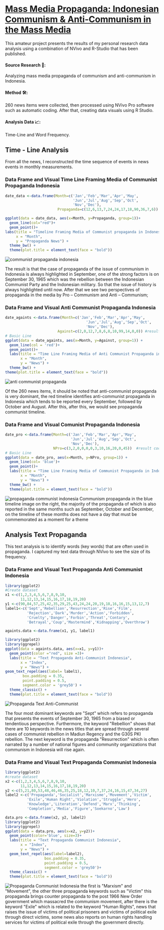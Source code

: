 # [Mass Media Propaganda: Indonesian Communism & Anti-Communism in the Mass Media](https://hrcak.srce.hr/en/file/469510)

This amateur project presents the results of my personal research data analysis using a combination of NVivo and R-Studio that has been published.

#### Source Research 🔎:
Analyzing mass media propaganda of communism and anti-communism in Indonesia.

#### Method 🛠️:
260 news items were collected, then processed using NVivo Pro software such as automatic coding. After that, creating data visuals using R Studio.

#### Analysis Data 📈:
Time-Line and Word Frequency.

## Time - Line Analysis
From all the news, I reconstructed the time sequence of events in news events in monthly measurements.

### Data Frame and Visual Time Line Framing Media of Communist Propaganda Indonesia
```r
date_data <-data.frame(Month=c('Jan','Feb','Mar','Apr','May',
                               'Jun','Jul','Aug','Sep','Oct',
                               'Nov','Dec'),
                        Propaganda=c(12,6,13,7,24,24,17,18,90,36,7,6)) #result coding in NVivo Pro

ggplot(data = date_data, aes(x=Month, y=Propaganda, group=1))+
  geom_line(col="red")+
  geom_point()+
labs(title = "Timeline Framing Media of Communist propaganda in Indonesia",
     x = "Month",
     y = "Propaganda News") +
  theme_bw() +
  theme(plot.title = element_text(face = "bold")) 

```
![communist propaganda indonesia](timelinecommunistpropaganda.png)

The result is that the case of propaganda of the issue of communism in Indonesia is always highlighted in September, one of the strong factors is on September 30, 1965 which was the rebellion between the Indonesian Communist Party and the Indonesian military. So that the issue of history is always highlighted until now. 
After that we see two perspectives of propaganda in the media by Pro – Communism and Anti – Communism;

### Data Frame and Visual Anti Communist Propaganda Indonesia

```r
date_againts <-data.frame(Month=c('Jan','Feb','Mar','Apr','May',
                                     'Jun','Jul','Aug','Sep','Oct',
                                     'Nov','Dec'),
                        Against=c(2,0,12,7,8,6,8,10,99,14,0,0)) #result coding in NVivo Pro
# Basic Line
ggplot(data = date_againts, aes(x=Month, y=Against, group=1)) +
  geom_line(col = 'red')+
  geom_point()+
  labs(title = "Time Line Framing Media of Anti Communist Propaganda in Indonesia",
       x = "Month",
       y = "News") +
  theme_bw() +
theme(plot.title = element_text(face = "bold")) 

```
![anti communist propaganda](anticommunist.png)

Of the 260 news items, it should be noted that anti-communist propaganda is very dominant, the red timeline identifies anti-communist propaganda in Indonesia which tends to be reported every September, followed by October and August. After this, after this, we would see propaganda communist timeline.

### Data Frame and Visual Comunist Propaganda Indonesia

```r
date_pro <-data.frame(Month=c('Jan','Feb','Mar','Apr','May',
                              'Jun','Jul','Aug','Sep','Oct',
                              'Nov','Dec'),
                      NPro=c(3,2,0,0,0,0,3,10,16,20,0,45))  #result coding in NVivo Pro
# Basic Line
ggplot(data = date_pro, aes(x=Month, y=NPro, group=1)) +
  geom_line(col= 'blue')+
  geom_point()+
  labs(title = "Time Line Framing Media of Communist Propaganda in Indonesia",
       x = "Month",
       y = "News") +
  theme_bw() +
  theme(plot.title = element_text(face = "bold"))  

```
![propaganda communist indonesia](communistpropaganda.png)
Communism propaganda in the blue timeline image on the right, the majority of the propaganda of which is also reported in the same months such as September, October and December, on the timeline of these months does not have a day that must be commemorated as a moment for a theme

## Analysis Text Propaganda 
This text analysis is to identify words (key words) that are often used in propaganda. I captured my text data through NVivo to see the size of its frequency.

### Data Frame and Visual Text Propaganda Anti Communist Indonesia
```r
library(ggplot2)
#Create dataset 
x1 <-c(1,2,3,4,5,6,7,8,9,10,
       11,12,13,14,15,16,17,18,19,20)
y1 <-c(90,84,57,25,42,35,29,25,43,24,24,20,19,18,16,16,15,13,12,7)
label1<-c('Sept','Rebellion','Resurrection','Rise','Film',
          'Rejection','Dark','Murder','Action','Forbidden',
          'Cruelty','Danger','Forbin','Threat','Contary',
          'Betrayal','Coup','Mastermind','Kidnapping','Overthrow')

againts.data <-data.frame(x1, y1, label1)

library(ggplot2)
library(ggrepel)
ggplot(data = againts.data, aes(x=x1, y=y1))+
  geom_point(color ="red", size =3)+
  labs(title = "Text Propaganda Anti-Communist Indonesia",
       x = "Index",
       y = "News") +
geom_text_repel(aes(label= label1),
        box.padding = 0.35,
        point.padding = 0.5,
        segment.color = 'grey50') +
  theme_classic() +
  theme(plot.title = element_text(face = "bold")) 

```
![Propaganda Text Anti-Communist](textpropagandaanticommunist.png)

The four most dominant keywords are "Sept" which refers to propaganda that presents the events of September 30, 1965 from a biased or tendentious perspective. Furthermore, the keyword "Rebellion" shows that there are 10 keywords in the news titles that are spread through several cases of communist rebellion in Madiun Regency and the G30S PKI rebellion. The next keyword is the propaganda "Resurrection" which is often narrated by a number of national figures and community organizations that communism in Indonesia will rise again.

### Data Frame and Visual Text Propaganda Communist Indonesia

```r
library(ggplot2)
#create dataset 
x2 <-c(1,2,3,4,5,6,7,8,9,10,
       11,12,13,14,15,16,17,18,19,20)
y2 <-c(5,21,80,53,48,46,46,35,25,18,12,10,7,37,24,16,15,47,34,27)
label2 <-c('Propaganda','Socialist','Marxisme','Movement','Victim',
          'Exile','Human Right','Violation','Struggle','Hero',
          'Knowledge','Literation','Defend','Marx','Thinking',
          'Completion','Media','Figure','Soekarno','Law')

data.pro <-data.frame(x2, y2, label2)
library(ggplot2)
library(ggrepel)
ggplot(data = data.pro, aes(x=x2, y=y2))+
  geom_point(color='blue', size=3)+
  labs(title = "Text Propaganda Communist Indonesia",
       x = "Index",
       y = "News") +
  geom_text_repel(aes(label=label2),
                  box.padding = 0.35,
                  point.padding = 0.5,
                  segment.color = 'grey50')+
  theme_classic() +
  theme(plot.title = element_text(face = "bold")) 

```
![Propaganda Communist Indonesia](textpropagandacommunist.png)
the first is "Marxism" and "Movement", the other three propaganda keywords such as "Victim" this propaganda brings counter propaganda to the post 1966 New Order government which massacred the communism movement, after there is the keyword "Exile" which is related to the keyword "Human Rights", news that raises the issue of victims of political prisoners and victims of political exile through direct victims, some news also reports on human rights handling services for victims of political exile through the government directly.
